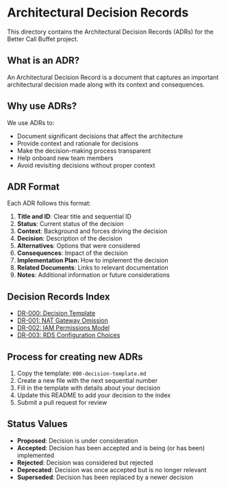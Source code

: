 # Architectural Decision Records

This directory contains the Architectural Decision Records (ADRs) for the Better Call Buffet project.

## What is an ADR?

An Architectural Decision Record is a document that captures an important architectural decision made along with its context and consequences.

## Why use ADRs?

We use ADRs to:
- Document significant decisions that affect the architecture
- Provide context and rationale for decisions
- Make the decision-making process transparent
- Help onboard new team members
- Avoid revisiting decisions without proper context

## ADR Format

Each ADR follows this format:
1. **Title and ID**: Clear title and sequential ID
2. **Status**: Current status of the decision
3. **Context**: Background and forces driving the decision
4. **Decision**: Description of the decision
5. **Alternatives**: Options that were considered
6. **Consequences**: Impact of the decision
7. **Implementation Plan**: How to implement the decision
8. **Related Documents**: Links to relevant documentation
9. **Notes**: Additional information or future considerations

## Decision Records Index

* [DR-000: Decision Template](000-decision-template.md)
* [DR-001: NAT Gateway Omission](001-nat-gateway-omission.md)
* [DR-002: IAM Permissions Model](002-iam-permissions-model.md)
* [DR-003: RDS Configuration Choices](003-rds-configuration-choices.md)

## Process for creating new ADRs

1. Copy the template: `000-decision-template.md`
2. Create a new file with the next sequential number
3. Fill in the template with details about your decision
4. Update this README to add your decision to the index
5. Submit a pull request for review

## Status Values

- **Proposed**: Decision is under consideration
- **Accepted**: Decision has been accepted and is being (or has been) implemented
- **Rejected**: Decision was considered but rejected
- **Deprecated**: Decision was once accepted but is no longer relevant
- **Superseded**: Decision has been replaced by a newer decision 